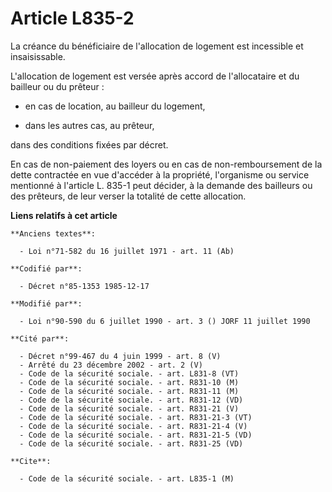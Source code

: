 # Article L835-2

La créance du bénéficiaire de l'allocation de logement est incessible et insaisissable.

L'allocation de logement est versée après accord de l'allocataire et du bailleur ou du prêteur :

- en cas de location, au bailleur du logement,

- dans les autres cas, au prêteur,

dans des conditions fixées par décret.

En cas de non-paiement des loyers ou en cas de non-remboursement de la dette contractée en vue d'accéder à la propriété,
l'organisme ou service mentionné à l'article L. 835-1 peut décider, à la demande des bailleurs ou des prêteurs, de leur
verser la totalité de cette allocation.

**Liens relatifs à cet article**

	**Anciens textes**:

	  - Loi n°71-582 du 16 juillet 1971 - art. 11 (Ab)

	**Codifié par**:

	  - Décret n°85-1353 1985-12-17

	**Modifié par**:

	  - Loi n°90-590 du 6 juillet 1990 - art. 3 () JORF 11 juillet 1990

	**Cité par**:

	  - Décret n°99-467 du 4 juin 1999 - art. 8 (V)
	  - Arrêté du 23 décembre 2002 - art. 2 (V)
	  - Code de la sécurité sociale. - art. L831-8 (VT)
	  - Code de la sécurité sociale. - art. R831-10 (M)
	  - Code de la sécurité sociale. - art. R831-11 (M)
	  - Code de la sécurité sociale. - art. R831-12 (VD)
	  - Code de la sécurité sociale. - art. R831-21 (V)
	  - Code de la sécurité sociale. - art. R831-21-3 (VT)
	  - Code de la sécurité sociale. - art. R831-21-4 (V)
	  - Code de la sécurité sociale. - art. R831-21-5 (VD)
	  - Code de la sécurité sociale. - art. R831-25 (VD)

	**Cite**:

	  - Code de la sécurité sociale. - art. L835-1 (M)
